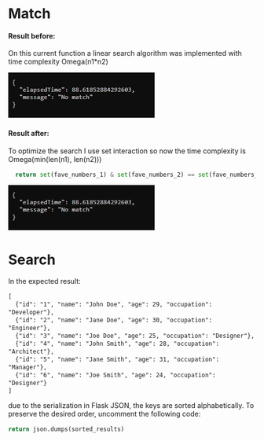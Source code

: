 <h1>Match</h1>
<h4>Result before:</h4>
<p>On this current function a linear search algorithm was implemented with time complexity Omega(n1*n2)</p>
<img src=img/before.JPG>

<h4>Result after:</h4>
<p> To optimize the search I use set interaction so now the time complexity is Omega(min(len(n1), len(n2)))</p>

 ```python
   return set(fave_numbers_1) & set(fave_numbers_2) == set(fave_numbers_2)
 ```

<img src=img/after.JPG>

<h1>Search</h1>

In the expected result:
```
[
  {"id": "1", "name": "John Doe", "age": 29, "occupation": "Developer"},
  {"id": "2", "name": "Jane Doe", "age": 30, "occupation": "Engineer"},
  {"id": "3", "name": "Joe Doe", "age": 25, "occupation": "Designer"},
  {"id": "4", "name": "John Smith", "age": 28, "occupation": "Architect"},
  {"id": "5", "name": "Jane Smith", "age": 31, "occupation": "Manager"},
  {"id": "6", "name": "Joe Smith", "age": 24, "occupation": "Designer"}
]
```
due to the serialization in Flask JSON, the keys are sorted alphabetically. To preserve the desired order, uncomment the following code:

```python
return json.dumps(sorted_results)
```





